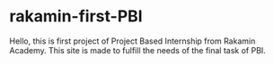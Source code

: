# rakamin-first-PBI
Hello, this is first project of Project Based Internship from Rakamin Academy. This site is made to fulfill the needs of the final task of PBI.
